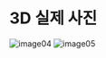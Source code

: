 # 3D 실제 사진
![image04](https://user-images.githubusercontent.com/96474168/156306099-4c3ee4e1-0d16-48a4-85c9-2f539ade492c.png)
![image05](https://user-images.githubusercontent.com/96474168/156306617-d9b00f7c-ace0-40f1-ae74-4d2fc386e1a1.png)
